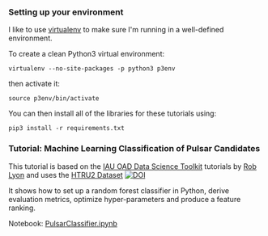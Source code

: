 
### Setting up your environment

I like to use [virtualenv](https://pypi.org/project/virtualenv/) to make sure I'm running in a well-defined environment. 

To create a clean Python3 virtual environment:

``
virtualenv --no-site-packages -p python3 p3env
``

then activate it:

``
source p3env/bin/activate
``

You can then install all of the libraries for these tutorials using:

``
pip3 install -r requirements.txt
``

### Tutorial: Machine Learning Classification of Pulsar Candidates

This tutorial is based on the [IAU OAD Data Science Toolkit](https://github.com/astro4dev/OAD-Data-Science-Toolkit) tutorials by [Rob Lyon](http://www.scienceguyrob.com) and uses the [HTRU2 Dataset](https://archive.ics.uci.edu/ml/datasets/HTRU2) [![DOI](https://zenodo.org/badge/DOI/10.5281/zenodo.883844.svg)](https://doi.org/10.5281/zenodo.883844) 

It shows how to set up a random forest classifier in Python, derive evaluation metrics, optimize hyper-parameters and produce a feature ranking.

Notebook: [PulsarClassifier.ipynb](https://github.com/as595/NITheP/blob/master/TUTORIALS/PulsarClassifier.ipynb)
